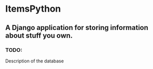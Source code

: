# ItemsPython

## A Django application for storing information about stuff you own.

### TODO: 
Description of the database